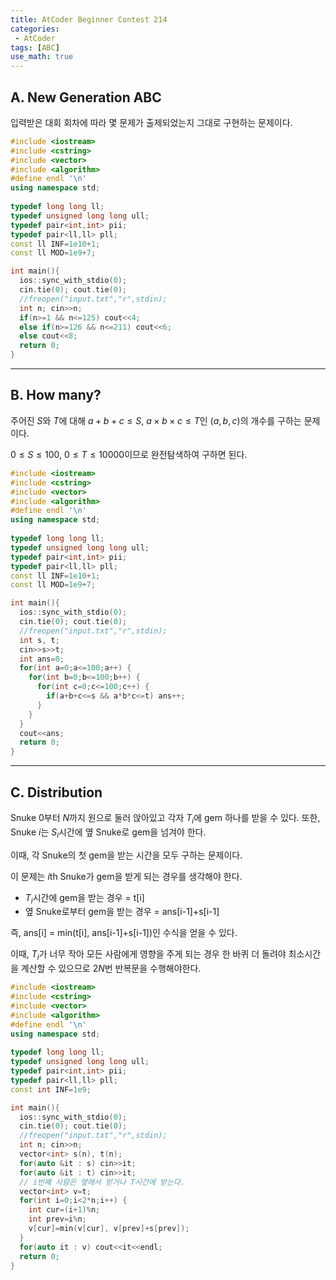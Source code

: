 ```yaml
---
title: AtCoder Beginner Contest 214
categories:
 - AtCoder
tags: [ABC]
use_math: true
---
```

## A. New Generation ABC

입력받은 대회 회차에 따라 몇 문제가 출제되었는지 그대로 구현하는 문제이다.

```cpp
#include <iostream>
#include <cstring>
#include <vector>
#include <algorithm>
#define endl '\n'
using namespace std;
 
typedef long long ll;
typedef unsigned long long ull;
typedef pair<int,int> pii;
typedef pair<ll,ll> pll;
const ll INF=1e10+1;
const ll MOD=1e9+7;

int main(){
  ios::sync_with_stdio(0);
  cin.tie(0); cout.tie(0);
  //freopen("input.txt","r",stdin);
  int n; cin>>n;
  if(n>=1 && n<=125) cout<<4;
  else if(n>=126 && n<=211) cout<<6;
  else cout<<8;
  return 0;
}
```
---

## B. How many?

주어진 $S$와 $T$에 대해 $a+b+c≤S$, $a\times b\times c≤T$인 $(a,b,c)$의 개수를 구하는 문제이다.

$0≤S≤100$, $0≤T≤10000$이므로 완전탐색하여 구하면 된다.
```cpp
#include <iostream>
#include <cstring>
#include <vector>
#include <algorithm>
#define endl '\n'
using namespace std;
 
typedef long long ll;
typedef unsigned long long ull;
typedef pair<int,int> pii;
typedef pair<ll,ll> pll;
const ll INF=1e10+1;
const ll MOD=1e9+7;

int main(){
  ios::sync_with_stdio(0);
  cin.tie(0); cout.tie(0);
  //freopen("input.txt","r",stdin);
  int s, t;
  cin>>s>>t;
  int ans=0;
  for(int a=0;a<=100;a++) {
    for(int b=0;b<=100;b++) {
      for(int c=0;c<=100;c++) {
        if(a+b+c<=s && a*b*c<=t) ans++;
      }
    }
  }
  cout<<ans;
  return 0;
}
```
---

## C. Distribution

Snuke 0부터 $N$까지 원으로 둘러 앉아있고 각자 $T_i$에 gem 하나를 받을 수 있다. 또한, Snuke $i$는 $S_i$시간에 옆 Snuke로 gem을 넘겨야 한다.

이때, 각 Snuke의 첫 gem을 받는 시간을 모두 구하는 문제이다.

이 문제는 $i$th Snuke가 gem을 받게 되는 경우를 생각해야 한다.
  - $T_i$시간에 gem을 받는 경우 = t[i]
  - 옆 Snuke로부터 gem을 받는 경우 = ans[i-1]+s[i-1]

즉, ans[i] = min(t[i], ans[i-1]+s[i-1])인 수식을 얻을 수 있다.

이때, $T_i$가 너무 작아 모든 사람에게 영향을 주게 되는 경우 한 바퀴 더 돌려야 최소시간을 계산할 수 있으므로 $2N$번 반복문을 수행해야한다.

```cpp
#include <iostream>
#include <cstring>
#include <vector>
#include <algorithm>
#define endl '\n'
using namespace std;
 
typedef long long ll;
typedef unsigned long long ull;
typedef pair<int,int> pii;
typedef pair<ll,ll> pll;
const int INF=1e9;

int main(){
  ios::sync_with_stdio(0);
  cin.tie(0); cout.tie(0);
  //freopen("input.txt","r",stdin);
  int n; cin>>n;
  vector<int> s(n), t(n);
  for(auto &it : s) cin>>it;
  for(auto &it : t) cin>>it;
  // i번째 사람은 옆에서 받거나 T시간에 받는다.
  vector<int> v=t;
  for(int i=0;i<2*n;i++) {
    int cur=(i+1)%n;
    int prev=i%n;
    v[cur]=min(v[cur], v[prev]+s[prev]);
  }
  for(auto it : v) cout<<it<<endl;
  return 0;
}
```
